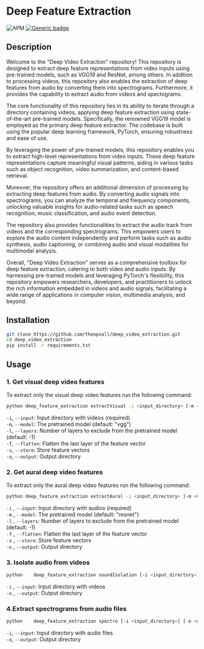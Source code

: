 # Deep Feature Extraction

![APM](https://img.shields.io/apm/l/vim-mode?style=plastic)
[![Generic badge](https://img.shields.io/badge/python-3.8-green.svg?style=plastic)](https://shields.io/)

[comment]: <> (![GitHub issues]&#40;https://img.shields.io/github/issues/theopsall/deep_video_extraction?style=plastic&#41;)

## Description

Welcome to the "Deep Video Extraction" repository! This repository is designed to extract deep feature representations from video inputs using pre-trained models, such as VGG19 and ResNet, among others. In addition to processing videos, this repository also enables the extraction of deep features from audio by converting them into spectrograms. Furthermore, it provides the capability to extract audio from videos and spectograms.

The core functionality of this repository lies in its ability to iterate through a directory containing videos, applying deep feature extraction using state-of-the-art pre-trained models. Specifically, the renowned VGG19 model is employed as the primary deep feature extractor. The codebase is built using the popular deep learning framework, PyTorch, ensuring robustness and ease of use.

By leveraging the power of pre-trained models, this repository enables you to extract high-level representations from video inputs. These deep feature representations capture meaningful visual patterns, aiding in various tasks such as object recognition, video summarization, and content-based retrieval.

Moreover, the repository offers an additional dimension of processing by extracting deep features from audio. By converting audio signals into spectrograms, you can analyze the temporal and frequency components, unlocking valuable insights for audio-related tasks such as speech recognition, music classification, and audio event detection.

The repository also provides functionalities to extract the audio track from videos and the corresponding spectrograms. This empowers users to explore the audio content independently and perform tasks such as audio synthesis, audio captioning, or combining audio and visual modalities for multimodal analysis.

Overall, "Deep Video Extraction" serves as a comprehensive toolbox for deep feature extraction, catering to both video and audio inputs. By harnessing pre-trained models and leveraging PyTorch's flexibility, this repository empowers researchers, developers, and practitioners to unlock the rich information embedded in videos and audio signals, facilitating a wide range of applications in computer vision, multimedia analysis, and beyond.

## Installation

```bash
git clone https://github.com/theopsall/deep_video_extraction.git
cd deep_video_extraction
pip install -r requirements.txt
```

## Usage

### 1. Get visual deep video features

To extract only the visual deep video features run the following command:

```bash
python deep_feature_extraction extractVisual -i <input_directory> [-m <model>] [-l <layers>] [-f] [-s] [-o <output_directory>]
```

`-i`, `--input`: Input directory with videos (required)</br>
`-m`, `--model`: The pretrained model (default: "vgg")</br>
`-l`, `--layers`: Number of layers to exclude from the pretrained model (default: -1)</br>
`-f`, `--flatten`: Flatten the last layer of the feature vector</br>
`-s`, `--store`: Store feature vectors</br>
`-o`, `--output`: Output directory</br>

### 2. Get aural deep video features

To extract only the aural deep video features run the following command:

```bash
python deep_feature_extraction extractAural -i <input_directory> [-m <model>] [-l <layers>] [-f] [-s] [-o <output_directory>]
```

`-i` , `--input`: Input directory with audios (required)</br>
`-m` , `--model`: The pretrained model (default: "resnet")</br>
`-l` , `--layers`: Number of layers to exclude from the pretrained model (default: -1)</br>
`-f` , `--flatten`: Flatten the last layer of the feature vector</br>
`-s` , `--store`: Store feature vectors</br>
`-o` , `--output`: Output directory</br>

### 3. Isolate audio from videos

```bash
python    deep_feature_extraction soundIsolation [-i <input_directory>] [-o <output_directory>]
```

`-i` , `--input`: Input directory with videos</br>
`-o` , `--output`: Output directory</br>

### 4.Extract spectrograms from audio files

```bash
python    deep_feature_extraction spectro [-i <input_directory>] [-o <output_directory>]
```

`-i`, `--input`: Input directory with audio files</br>
`-o`, `--output`: Output directory</br>
